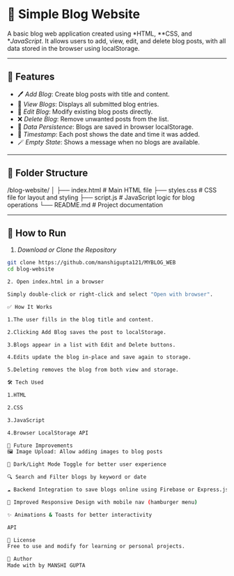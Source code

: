 # 📝 Simple Blog Website

A basic blog web application created using *HTML, **CSS, and **JavaScript*. It allows users to add, view, edit, and delete blog posts, with all data stored in the browser using localStorage.

---

## 🌟 Features

- 🖊 *Add Blog*: Create blog posts with title and content.
- 📃 *View Blogs*: Displays all submitted blog entries.
- 🧾 *Edit Blog*: Modify existing blog posts directly.
- ❌ *Delete Blog*: Remove unwanted posts from the list.
- 💾 *Data Persistence*: Blogs are saved in browser localStorage.
- 📅 *Timestamp*: Each post shows the date and time it was added.
- 🪄 *Empty State*: Shows a message when no blogs are available.

---

## 📁 Folder Structure

/blog-website/
│
├── index.html # Main HTML file
├── styles.css # CSS file for layout and styling
├── script.js # JavaScript logic for blog operations
└── README.md # Project documentation

---

## 🚀 How to Run

1. *Download or Clone the Repository*

```bash
git clone https://github.com/manshigupta121/MYBLOG_WEB
cd blog-website

2. Open index.html in a browser

Simply double-click or right-click and select "Open with browser".

✅ How It Works

1.The user fills in the blog title and content.

2.Clicking Add Blog saves the post to localStorage.

3.Blogs appear in a list with Edit and Delete buttons.

4.Edits update the blog in-place and save again to storage.

5.Deleting removes the blog from both view and storage.

🛠 Tech Used

1.HTML

2.CSS

3.JavaScript

4.Browser LocalStorage API

🎯 Future Improvements
🖼 Image Upload: Allow adding images to blog posts

🌙 Dark/Light Mode Toggle for better user experience

🔍 Search and Filter blogs by keyword or date

☁ Backend Integration to save blogs online using Firebase or Express.js

📱 Improved Responsive Design with mobile nav (hamburger menu)

✨ Animations & Toasts for better interactivity

API

📄 License
Free to use and modify for learning or personal projects.

🙌 Author
Made with by MANSHI GUPTA 
